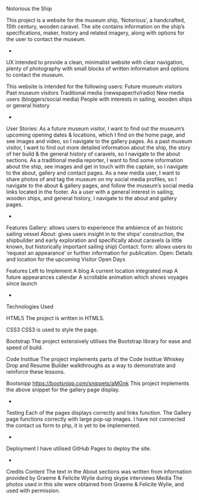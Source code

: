 Notorious the Ship

This project is a website for the museum ship, ‘Notorious’, a handcrafted, 15th century, wooden caravel.
The site contains information on the ship’s specifications, maker, history and related imagery, along with options for the user to contact the museum. 

-
UX
Intended to provide a clean, minimalist website with clear navigation, plenty of photography with small blocks of written information and options to contact the museum.
 
This website is intended for the following users:
Future museum visitors
Past museum visitors
Traditional media (newspaper/tv/radio)
New media users (bloggers/social media)
People with interests in sailing, wooden ships or general history

-
User Stories:
As a future museum visitor, I want to find out the museum’s upcoming opening dates & locations, which I find on the home page, and see images and video, so I navigate to the gallery pages.
As a past museum visitor, I want to find out more detailed information about the ship, the story of her build & the general history of caravels, so I navigate to the about sections.
As a traditional media reporter, I want to find some information about the ship, see images and get in touch with the captain, so I navigate to the about, gallery and contact pages.
As a new media user, I want to share photos of and tag the museum on my social media profiles, so I navigate to the about & gallery pages, and follow the museum’s social media links located in the footer.
As a user with a general interest in sailing, wooden ships, and general history, I navigate to the about and gallery pages.

-
Features
Gallery: allows users to experience the ambience of an historic sailing vessel
About: gives users insight in to the ships' construction, the shipbuilder and early exploration and specifically about caravels (a little known, but historically important sailing ship)
Contact: form: allows users to ‘request an appearance’ or further information for publication. 
Open: Details and location for the upcoming Visitor Open Days

Features Left to Implement
A blog
A current location integrated map
A future appearances calendar
A scrollable animation which shows voyages since launch

-
Technologies Used

HTML5
The project is written in HTML5.

CSS3
CSS3 is used to style the page.

Bootstrap
The project extensively utilises the Bootstrap library for ease and speed of build.

Code Institue
The project implements parts of the Code Institue Whiskey Drop and Resume Builder walkthroughs as a way to demonstrate and reinforce these lessons.

Bootsnipp 
https://bootsnipp.com/snippets/aMGnk
This project implements the above snippet for the gallery page display.

-
Testing
Each of the pages displays correctly and links function. 
The Gallery page functions correctly with large pop-up images. 
I have not connected the contact us form to php, it is yet to be implemented.

-
Deployment
I have utilised GitHub Pages to deploy the site.

-
Credits
Content
The text in the About sections was written from information provided by Graeme & Felicite Wylie during skype interviews
Media
The photos used in this site were obtained from Graeme & Felicite Wylie, and used with permission. 


